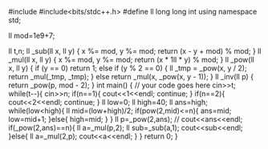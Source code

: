 #include <iostream>
#include<bits/stdc++.h>
#define ll long long int
using namespace std;

ll mod=1e9+7;


ll t,n;
ll _sub(ll x, ll y)
{
    x %= mod, y %= mod;
    return (x - y + mod) % mod;
}
ll _mul(ll x, ll y)
{
    x %= mod, y %= mod;
    return (x * 1ll * y) % mod;
}
ll _pow(ll x, ll y)
{
    if (y == 0)
        return 1;
    else if (y % 2 == 0)
    {
        ll _tmp = _pow(x, y / 2);
        return _mul(_tmp, _tmp);
    }
    else
        return _mul(x, _pow(x, y - 1));
}
ll _inv(ll p) { return _pow(p, mod - 2); }
int main() {
  // your code goes here
  cin>>t;
  while(t--){
      cin>>n;
      if(n==1){
          cout<<1<<endl;
          continue;
      }
      if(n==2){
          cout<<2<<endl;
          continue;
      }
      ll low=0;
      ll high=40;
      ll ans=high;
      while(low<high){
          ll mid=(low+high)/2;
          if(pow(2,mid)<=n){
              ans=mid;
              low=mid+1;
          }else{
              high=mid;
          }
      }
      ll p=_pow(2,ans);
     // cout<<ans<<endl;
      if(_pow(2,ans)==n){
        ll a=_mul(p,2);
        ll sub=_sub(a,1);
          cout<<sub<<endl;
      }else{
          ll a=_mul(2,p);
          cout<<a<<endl;
      }
  }
  return 0;
}
